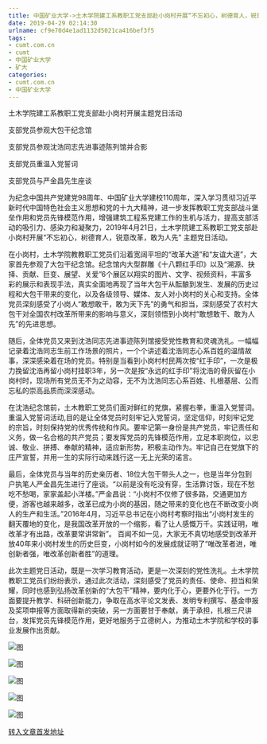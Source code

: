 ```yaml
---
title: 中国矿业大学->土木学院建工系教职工党支部赴小岗村开展“不忘初心，树德育人，锐意改革，敢为人先” 主题党日活动 | cumt.com.cn
date: 2019-04-29 02:14:30
urlname: cf9e70d4e1ad1132d5021ca416bef3f5
tags: 
- cumt.com.cn
- cumt
- 中国矿业大学
- 矿大
categories:
- cumt.com.cn
- 中国矿业大学
---
```


土木学院建工系教职工党支部赴小岗村开展主题党日活动

支部党员参观大包干纪念馆

支部党员参观沈浩同志先进事迹陈列馆并合影

支部党员重温入党誓词

支部党员与严金昌先生座谈

为纪念中国共产党建党98周年、中国矿业大学建校110周年，深入学习贯彻习近平新时代中国特色社会主义思想和党的十九大精神，进一步发挥教职工党支部战斗堡垒作用和党员先锋模范作用，增强建筑工程系党建工作的生机与活力，提高支部活动的吸引力、感染力和凝聚力，2019年4月21日，土木学院建工系教职工党支部赴小岗村开展“不忘初心，树德育人，锐意改革，敢为人先” 主题党日活动。

在小岗村，土木学院教教职工党员们沿着宽阔平坦的“改革大道”和“友谊大道”，大家首先参观了大包干纪念馆。纪念馆内大型群雕《十八颗红手印》以及“溯源、抉择、贡献、巨变、展望、关爱”6个展区以翔实的图片、文字、视频资料，丰富多彩的展示和表现手法，真实全面地再现了当年大包干从酝酿到发生、发展的历史过程和大包干带来的变化，以及各级领导、媒体、友人对小岗村的关心和支持。全体党员深刻感受了小岗人“敢想敢干，敢为天下先”的勇气和担当，深刻感受了农村大包干对全国农村改革所带来的影响与意义，深刻领悟到小岗村“敢想敢干、敢为人先”的先进思想。

随后，全体党员又来到沈浩同志先进事迹陈列馆接受党性教育和灵魂洗礼。一幅幅记录着沈浩同志生前工作场景的照片，一个个讲述着沈浩同志心系百姓的温情故事，深深感染着在场的党员。特别是当看到小岗村村民两次按“红手印”，一次是极力挽留沈浩再留小岗村挂职3年，另一次是按“永远的红手印”将沈浩的骨灰留在小岗村时，现场所有党员无不为之动容，无不为沈浩同志心系百姓、扎根基层、公而忘私的崇高品质而深深感动。

在沈浩纪念馆前，土木教职工党员们面对鲜红的党旗，紧握右拳，重温入党誓词。重温入党誓词活动,目的是让全体党员时刻牢记入党誓词，坚定信仰，时刻牢记党的宗旨，时刻保持党的优秀传统和作风。要牢记第一身份是共产党员，牢记责任和义务，做一名合格的共产党员；要发挥党员的先锋模范作用，立足本职岗位，以忠诚、敬业、拼搏、奉献的精神，适应新形势，积极主动作为。牢记自己在党旗下的庄严宣誓，并用一生的实际行动来践行这一无上光荣的诺言。

最后，全体党员与当年的历史亲历者、18位大包干带头人之一，也是当年分包到户执笔人严金昌先生进行了座谈。“以前是没有吃没有穿，生活靠讨饭，现在不愁吃不愁喝，家家盖起小洋楼。”严金昌说：“小岗村不仅修了很多路，交通更加方便，游客也越来越多，改革已成为小岗的基因，随之带来的变化也在不断改变小岗人的生产和生活。”2016年4月，习近平总书记在小岗村考察时指出“小岗村发生的翻天覆地的变化，是我国改革开放的一个缩影，看了让人感慨万千。实践证明，唯改革才有出路，改革要常讲常新”。 百闻不如一见，大家无不真切地感受到改革开放40年来小岗村发生的历史巨变，小岗村如今的发展成就证明了“唯改革者进，唯创新者强，唯改革创新者胜”的道理。

此次主题党日活动，既是一次学习教育活动，更是一次深刻的党性洗礼。土木学院教职工党员们纷纷表示，通过此次活动，深刻感受了党员的责任、使命、担当和荣耀，同时也感到弘扬改革创新的“大包干”精神，要内化于心，更要外化于行。一方面要提升教学、科研创新能力，争取在高水平论文发表、发明专利撰写、基金申报及奖项申报等方面取得新的突破，另一方面要甘于奉献，勇于承担，扎根三尺讲台，发挥党员先锋模范作用，更好地服务于立德树人，为推动土木学院和学校的事业发展作出贡献。

![图](http://xwzx.cumt.edu.cn/_upload/article/images/40/bd/6f0a73d34ec794d3e548f01bd1fc/5b61cdc4-d048-4e69-b9d0-a51d7c346186.jpg)

![图](http://xwzx.cumt.edu.cn/_upload/article/images/40/bd/6f0a73d34ec794d3e548f01bd1fc/af43d085-bf92-4f83-8a5f-fa6836ae879d.jpg)

![图](http://xwzx.cumt.edu.cn/_upload/article/images/40/bd/6f0a73d34ec794d3e548f01bd1fc/a7d650f5-b592-4962-b07d-9fe5f810915f.jpg)

![图](http://xwzx.cumt.edu.cn/_upload/article/images/40/bd/6f0a73d34ec794d3e548f01bd1fc/341ce760-660e-4d5a-940c-d1a26d25bce4.jpg)

![图](http://xwzx.cumt.edu.cn/_upload/article/images/40/bd/6f0a73d34ec794d3e548f01bd1fc/4435fc2d-c174-4527-a635-4e75de7a7c2b.jpg)

[转入文章首发地址](http://xwzx.cumt.edu.cn/f4/53/c523a521299/page.htm)